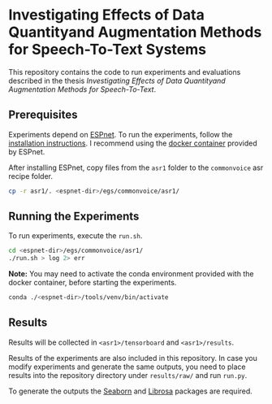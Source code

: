 # Investigating Effects of Data Quantityand Augmentation Methods for Speech-To-Text Systems

This repository contains the code to run experiments and evaluations described in the thesis _Investigating Effects of Data Quantityand Augmentation Methods for Speech-To-Text_.


## Prerequisites

Experiments depend on [ESPnet](https://github.com/espnet/espnet).
To run the experiments, follow the [installation instructions](https://espnet.github.io/espnet/installation.html).
I recommend using the [docker container](https://espnet.github.io/espnet/docker.html) provided by ESPnet.

After installing ESPnet, copy files from the `asr1` folder to the `commonvoice` asr recipe folder.

```bash
cp -r asr1/. <espnet-dir>/egs/commonvoice/asr1/
```

## Running the Experiments

To run experiments, execute the `run.sh`.

```bash
cd <espnet-dir>/egs/commonvoice/asr1/
./run.sh > log 2> err
```

**Note:** You may need to activate the conda environment provided with the docker container, before starting the experiments.

```bash
conda ./<espnet-dir>/tools/venv/bin/activate
```

## Results

Results will be collected in `<asr1>/tensorboard` and `<asr1>/results`.

Results of the experiments are also included in this repository.
In case you modify experiments and generate the same outputs, you need to place results into the repository directory under `results/raw/` and run `run.py`.

To generate the outputs the [Seaborn](https://seaborn.pydata.org/) and [Librosa](https://librosa.org/) packages are required.
